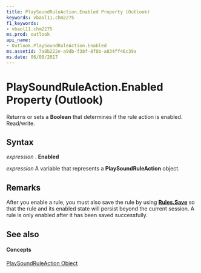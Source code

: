 ```yaml
---
title: PlaySoundRuleAction.Enabled Property (Outlook)
keywords: vbaol11.chm2275
f1_keywords:
- vbaol11.chm2275
ms.prod: outlook
api_name:
- Outlook.PlaySoundRuleAction.Enabled
ms.assetid: 7a8b222e-a9db-f38f-8f8b-a834ff46c39a
ms.date: 06/08/2017
---
```



# PlaySoundRuleAction.Enabled Property (Outlook)

Returns or sets a  **Boolean** that determines if the rule action is enabled. Read/write.


## Syntax

 _expression_ . **Enabled**

 _expression_ A variable that represents a **PlaySoundRuleAction** object.


## Remarks

After you enable a rule, you must also save the rule by using  **[Rules.Save](rules-save-method-outlook.md)** so that the rule and its enabled state will persist beyond the current session. A rule is only enabled after it has been saved successfully.


## See also


#### Concepts


[PlaySoundRuleAction Object](playsoundruleaction-object-outlook.md)


